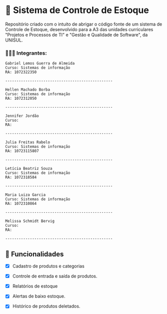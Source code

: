 # 🧾 Sistema de Controle de Estoque
Repositório criado com o intuito de abrigar o código fonte de um sistema de Controle de Estoque, desenvolvido para a A3 das unidades curriculares "Projetos e Processos de TI" e "Gestão e Qualidade de Software", da UNISUL.

### 👨🏻‍💻 Integrantes: 
```
Gabriel Lemos Guerra de Almeida
Curso: Sistemas de informação
RA: 1072322350

------------------------------------------------

Hellen Machado Borba 
Curso: Sistemas de informação
RA: 1072312050

------------------------------------------------

Jennifer Jordão
Curso: 
RA:

------------------------------------------------

Julia Freitas Rabelo
Curso: Sistemas de informação
RA: 10723115807

------------------------------------------------

Letícia Beatriz Souza
Curso: Sistemas de informação
RA: 1072318584

------------------------------------------------

Maria Luiza Garcia
Curso: Sistemas de informação
RA: 1072310864

------------------------------------------------

Melissa Schmidt Bervig
Curso: 
RA: 

------------------------------------------------

```
## 🔎 Funcionalidades
- [x] Cadastro de produtos e categorias

- [x] Controle de entrada e saída de produtos.

- [x] Relatórios de estoque

- [x] Alertas de baixo estoque.

- [x] Histórico de produtos deletados.
